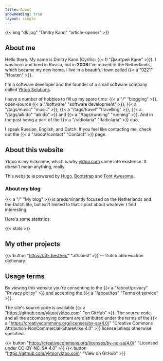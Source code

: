 ```yaml
---
title: About
showHeading: true
layout: single
---
```


{{< img "dk.jpg" "Dmitry Kann" "article-opener" >}}

## About me

Hello there. My name is Dmitry Kann (Cyrillic: {{< fl "Дмитрий Канн" >}}). I was born and bred in Russia, but in **2008** I've moved to the Netherlands, which became my new home. I live in a beautiful town called {{< a "0221" "Houten" >}}.

I'm a software developer and the founder of a small software company called [Yktoo Solutions](https://yktoo.solutions).

I have a number of hobbies to fill up my spare time: {{< a "/" "blogging" >}}, open-source {{< a "/software" "software development" >}}, {{< a "/tags/music" "music" >}}, {{< a "/tags/travel" "travelling" >}}, {{< a "/tags/aikido" "aikido" >}} and {{< a "/tags/running" "running" >}}. And in the past being a part of the {{< a "/radiolaria" "Radiolaria" >}} duo.

I speak Russian, English, and Dutch. If you feel like contacting me, check out the {{< a "/about/contact" "Contact" >}} page.

## About this website

Yktoo is my nickname, which is why <u>yktoo.com</u> came into existence. It doesn't mean anything, really.

This website is powered by [Hugo](https://gohugo.io/), [Bootstrap](http://getbootstrap.com/) and [Font Awesome](https://fontawesome.com/).

### About my blog

{{< a "/" "My blog" >}} is predominantly focused on the Netherlands and the Dutch life, but isn't limited to that. I post about whatever I find interesting.

Here's some statistics:

{{< stats >}}

## My other projects

{{< button "https://afk.best/en/" "afk.best" >}} — Dutch abbreviation dictionary

## Usage terms

By viewing this website you're consenting to the {{< a "/about/privacy" "Privacy policy" >}} and accepting the {{< a "/about/tos" "Terms of service" >}}.

The site's source code is available {{< a "https://github.com/yktoo/yktoo.com" "on GitHub" >}}. The source code and all the accompanying content are distributed under the terms of the {{< a "https://creativecommons.org/licenses/by-sa/4.0/" "Creative Commons Attribution-NonCommercial-ShareAlike 4.0" >}} license unless otherwise specified.

{{< button "https://creativecommons.org/licenses/by-nc-sa/4.0/" "<i class='fab fa-creative-commons'></i><i class='fab fa-creative-commons-by'></i><i class='fab fa-creative-commons-nc'></i><i class='fab fa-creative-commons-sa bycon'></i>Licensed under CC-BY-NC-SA 4.0" >}}
{{< button "https://github.com/yktoo/yktoo.com" "<i class='fab fa-github bycon'></i>View on GitHub" >}}
